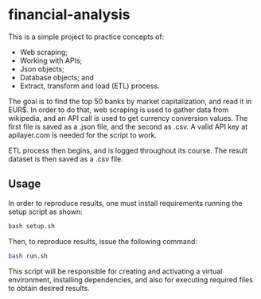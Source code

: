 # financial-analysis

This is a simple project to practice concepts of:
- Web scraping;
- Working with APIs;
- Json objects;
- Database objects; and
- Extract, transform and load (ETL) process.

The goal is to find the top 50 banks by market capitalization, and read it in EUR$. In order to do that, web scraping is used to gather data from wikipedia, and an API call is used to get currency conversion values. The first file is saved as a .json file, and the second as .csv. A valid API key at apilayer.com is needed for the script to work.

ETL process then begins, and is logged throughout its course. The result dataset is then saved as a .csv file.

## Usage

In order to reproduce results, one must install requirements running the setup script as shown:

```bash
bash setup.sh
```

Then, to reproduce results, issue the following command:

```bash
bash run.sh
```


This script will be responsible for creating and activating a virtual environment, installing dependencies, and also for executing required files to obtain desired results.
